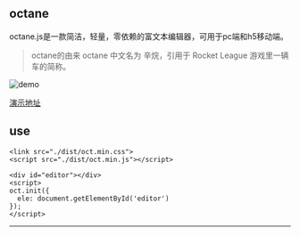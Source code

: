## octane

octane.js是一款简洁，轻量，零依赖的富文本编辑器，可用于pc端和h5移动端。

> octane的由来
> octane 中文名为 辛烷，引用于 Rocket League 游戏里一辆车的简称。

![demo](https://asyncc.com/uploads/2019/02/a92144d61b53ad6e5041c2f4f81501e4.gif)

[演示地址](https://asyncc.com/static/home/demo_html/html_preview.html?https://github.com/luoshilu/octane/blob/master/index.html)

## use

```
<link src="./dist/oct.min.css">
<script src="./dist/oct.min.js"></script>

<div id="editor"></div>
<script>
oct.init({
  ele: document.getElementById('editor')
});
</script>
```

---